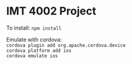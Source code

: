 IMT 4002 Project
==========================

To install:
`npm install`

Emulate with cordova:  
`cordova plugin add org.apache.cordova.device`  
`cordova platform add ios`  
`cordova emulate ios`  
